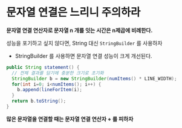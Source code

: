 # 문자열 연결은 느리니 주의하라

__문자열 연결 연산자로 문자열 n 개를 잇는 시간은 n제곱에 비례한다.__

성능을 포기하고 싶지 않다면, String 대신 `StringBuilder` 를 사용하자

- StringBuilder 를 사용하면 문자열 연결 성능이 크게 개선된다.

```java
public String statement() {
  // 전체 결과를 담기에 충분한 크기로 초기화
  StringBuilder b = new StringBuilder(numItems() * LINE_WIDTH);
  for(int i=0; i<numItems(); i++) {
    b.append(lineForItem(i);
  }
  return b.toString();
}
```

__많은 문자열을 연결할 때는 문자열 연결 연산자 + 를 피하자__
